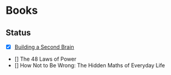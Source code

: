# Books

## Status

- [x] [Building a Second Brain](/notebook/Books/BuildingASecondBrain)
- [] The 48 Laws of Power
- [] How Not to Be Wrong: The Hidden Maths of Everyday Life

